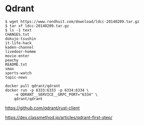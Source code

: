 # Qdrant

```shell
$ wget https://www.rondhuit.com/download/ldcc-20140209.tar.gz
$ tar xf ldcc-20140209.tar.gz
$ ls -1 text
CHANGES.txt
dokujo-tsushin
it-life-hack
kaden-channel
livedoor-homme
movie-enter
peachy
README.txt
smax
sports-watch
topic-news
```

```shell
docker pull qdrant/qdrant
docker run -p 6333:6333 -p 6334:6334 \
    -e QDRANT__SERVICE__GRPC_PORT="6334" \
    qdrant/qdrant
```

https://github.com/qdrant/rust-client

https://dev.classmethod.jp/articles/qdrant-first-step/
